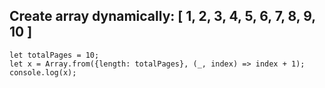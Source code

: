 
## Create array dynamically:  [ 1, 2, 3, 4,  5, 6, 7, 8, 9, 10 ]
```
let totalPages = 10;
let x = Array.from({length: totalPages}, (_, index) => index + 1);
console.log(x);
```
